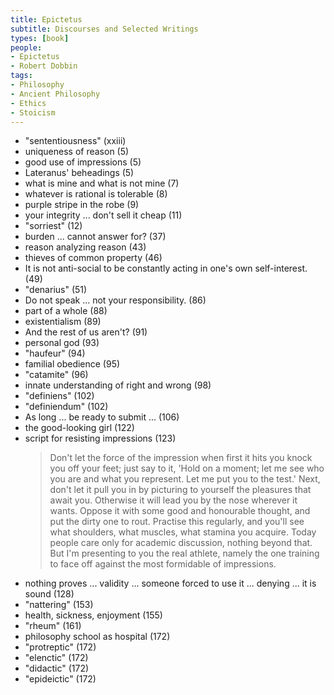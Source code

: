 ```yaml
---
title: Epictetus
subtitle: Discourses and Selected Writings
types: [book]
people:
- Epictetus
- Robert Dobbin
tags:
- Philosophy
- Ancient Philosophy
- Ethics
- Stoicism
---
```


- "sententiousness" (xxiii)
- uniqueness of reason (5)
- good use of impressions (5)
- Lateranus' beheadings (5)
- what is mine and what is not mine (7)
- whatever is rational is tolerable (8)
- purple stripe in the robe (9)
- your integrity ... don't sell it cheap (11)
- "sorriest" (12)
- burden ... cannot answer for? (37)
- reason analyzing reason (43)
- thieves of common property (46)
- It is not anti-social to be constantly acting in one's own self-interest. (49)
- "denarius" (51)
- Do not speak ... not your responsibility. (86)
- part of a whole (88)
- existentialism (89)
- And the rest of us aren't? (91)
- personal god (93)
- "haufeur" (94)
- familial obedience (95)
- "catamite" (96)
- innate understanding of right and wrong (98)
- "definiens" (102)
- "definiendum" (102)
- As long ... be ready to submit ... (106)
- the good-looking girl (122)
- script for resisting impressions (123)
  > Don't let the force of the impression when first it hits you knock you off your feet; just say to it, 'Hold on a moment; let me see who you are and what you represent.  Let me put you to the test.'  Next, don't let it pull you in by picturing to yourself the pleasures that await you.  Otherwise it will lead you by the nose wherever it wants.  Oppose it with some good and honourable thought, and put the dirty one to rout.  Practise this regularly, and you'll see what shoulders, what muscles, what stamina you acquire.  Today people care only for academic discussion, nothing beyond that.  But I'm presenting to you the real athlete, namely the one training to face off against the most formidable of impressions.
- nothing proves ... validity ... someone forced to use it ... denying ... it is sound (128)
- "nattering" (153)
- health, sickness, enjoyment (155)
- "rheum" (161)
- philosophy school as hospital (172)
- "protreptic" (172)
- "elenctic" (172)
- "didactic" (172)
- "epideictic" (172)

